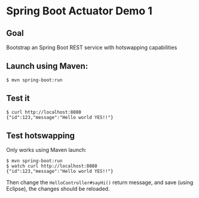 # Spring Boot Actuator Demo 1

## Goal 
Bootstrap an Spring Boot REST service with hotswapping capabilities 

## Launch using Maven:

`$ mvn spring-boot:run`

## Test it
```
$ curl http://localhost:8080
{"id":123,"message":"Hello world YES!!"}
```

## Test hotswapping
Only works using Maven launch:

```
$ mvn spring-boot:run 
$ watch curl http://localhost:8080
{"id":123,"message":"Hello world YES!!"}
```

Then change the `HelloController#sayHi()` return message, and save (using Eclipse), the changes should be reloaded.
